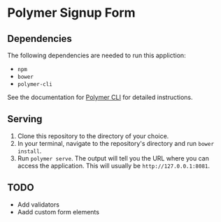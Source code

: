 # Polymer Signup Form

## Dependencies

The following dependencies are needed to run this appliction:
  * `npm`
  * `bower` 
  * `polymer-cli`

See the documentation for [Polymer CLI](https://www.polymer-project.org/2.0/docs/tools/polymer-cli)
for detailed instructions.

## Serving
1. Clone this repository to the directory of your choice. 
2. In your terminal, navigate to the repository's directory and run `bower install`.
3. Run `polymer serve`. The output will tell you the URL where you can access the application. This
will usually be `http://127.0.0.1:8081`.

## TODO
* Add validators
* Aadd custom form elements